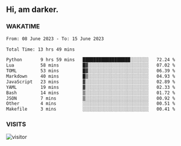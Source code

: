 ## Hi, am darker.

### WAKATIME

<!--START_SECTION:waka-->

```txt
From: 08 June 2023 - To: 15 June 2023

Total Time: 13 hrs 49 mins

Python       9 hrs 59 mins   ██████████████████░░░░░░░   72.24 %
Lua          58 mins         █▓░░░░░░░░░░░░░░░░░░░░░░░   07.02 %
TOML         53 mins         █▓░░░░░░░░░░░░░░░░░░░░░░░   06.39 %
Markdown     40 mins         █▒░░░░░░░░░░░░░░░░░░░░░░░   04.93 %
JavaScript   23 mins         ▓░░░░░░░░░░░░░░░░░░░░░░░░   02.89 %
YAML         19 mins         ▓░░░░░░░░░░░░░░░░░░░░░░░░   02.33 %
Bash         14 mins         ▒░░░░░░░░░░░░░░░░░░░░░░░░   01.72 %
JSON         7 mins          ▒░░░░░░░░░░░░░░░░░░░░░░░░   00.92 %
Other        4 mins          ░░░░░░░░░░░░░░░░░░░░░░░░░   00.51 %
Makefile     3 mins          ░░░░░░░░░░░░░░░░░░░░░░░░░   00.41 %
```

<!--END_SECTION:waka-->

### VISITS
<!-- i should probably build this when i will have some time -->
![visitor](https://profile-counter.glitch.me/sanix-darker/count.svg)
